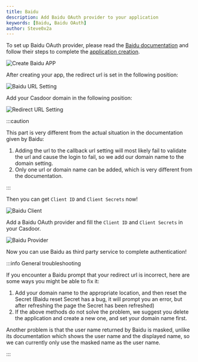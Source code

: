 ```yaml
---
title: Baidu
description: Add Baidu OAuth provider to your application
keywords: [Baidu, Baidu OAuth]
author: Steve0x2a
---
```


To set up Baidu OAuth provider, please read the [Baidu documentation](https://openauth.baidu.com/doc/regdevelopers.html?qq-pf-to=pcqq.c2c) and follow their steps to complete the [application creation](http://developer.baidu.com/console#app/create).

![Create Baidu APP](/img/providers/OAuth/baiduapp.png)

After creating your app, the redirect url is set in the following position:

![Baidu URL Setting](/img/providers/OAuth/baidusetting.png)

Add your Casdoor domain in the following position:

![Redirect URL Setting](/img/providers/OAuth/baidudomain.png)

:::caution

This part is very different from the actual situation in the documentation given by Baidu:

1. Adding the url to the callback url setting will most likely fail to validate the url and cause the login to fail, so we add our domain name to the domain setting.
2. Only one url or domain name can be added, which is very different from the documentation.

:::

Then you can get ```Client ID``` and ```Client Secrets``` now!

![Baidu Client](/img/providers/OAuth/baiduclient.png)

Add a Baidu OAuth provider and fill the ```Client ID``` and ```Client Secrets``` in your Casdoor.

![Baidu Provider](/img/providers/OAuth/baiduprovider.png)

Now you can use Baidu as third party service to complete authentication!

:::info General troubleshooting

If you encounter a Baidu prompt that your redirect url is incorrect, here are some ways you might be able to fix it:

1. Add your domain name to the appropriate location, and then reset the Secret (Baidu reset Secret has a bug, it will prompt you an error, but after refreshing the page the Secret has been refreshed)
2. If the above methods do not solve the problem, we suggest you delete the application and create a new one, and set your domain name first.

Another problem is that the user name returned by Baidu is masked, unlike its documentation which shows the user name and the displayed name, so we can currently only use the masked name as the user name.

:::
